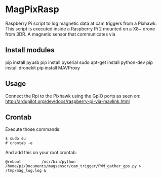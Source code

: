 # MagPixRasp

Raspberry Pi script to log magnetic data at cam triggers from a Pixhawk.
This script is executed inside a Raspberry Pi 2 mounted on a X8+ drone from 3DR.
A magnetic sensor that communicates via


## Install modules

pip install pyusb
pip install pyserial
sudo apt-get install python-dev
pip install dronekit
pip install MAVProxy

## Usage

Connect the Rpi to the Pixhawk using the GpIO ports as seen on: http://ardupilot.org/dev/docs/raspberry-pi-via-mavlink.html

## Crontab

Execute those commands:

	$ sudo su
	# crontab -e

And add this on your root crontab:    
    
`@reboot         /usr/bin/python /home/pi/Documents/magsensor/cam_trigger/PWM_gather_gps.py > /tmp/mag_log.log &`
